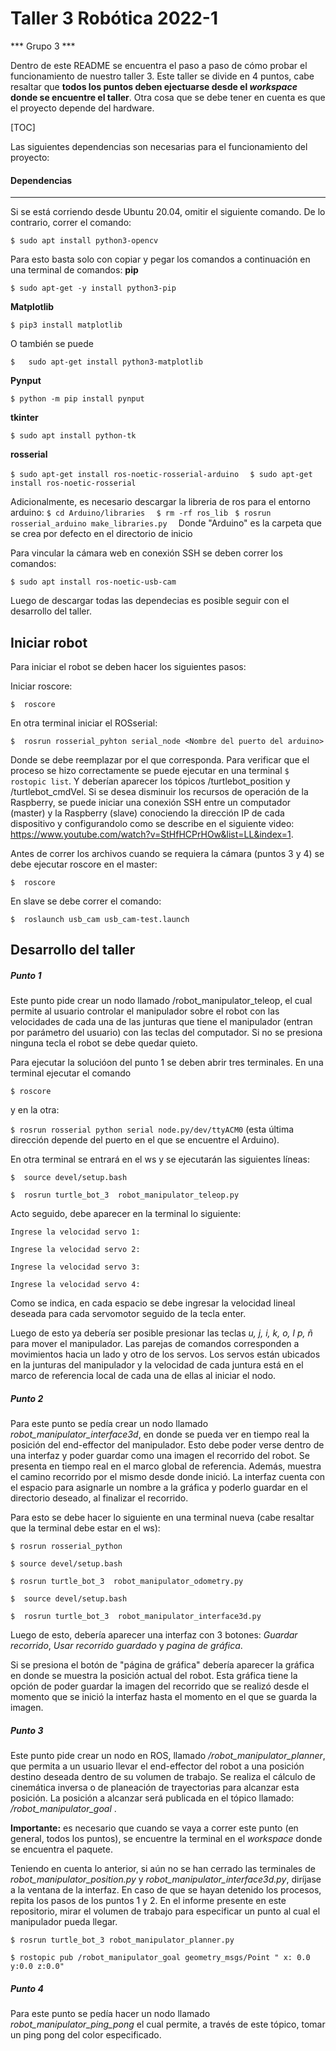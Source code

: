 # Taller 3 Robótica 2022-1
*** Grupo 3 ***

Dentro de este README se encuentra el paso a paso de cómo probar el funcionamiento de nuestro taller 3. Este taller se divide en 4 puntos, cabe resaltar que **todos los puntos deben ejectuarse desde el *workspace* donde se encuentre el taller**.  Otra cosa que se debe tener en cuenta es que el proyecto depende del hardware.

[TOC]

Las siguientes dependencias son necesarias para el funcionamiento del proyecto:

#### Dependencias 
---
Si se está corriendo desde Ubuntu 20.04, omitir el siguiente comando. De lo contrario, correr el comando:

`$ sudo apt install python3-opencv `

Para esto basta solo con copiar y pegar los comandos a continuación en una terminal de comandos:
**pip**

`$ sudo apt-get -y install python3-pip  `

**Matplotlib**

`$ pip3 install matplotlib  `

O también se puede

`$   sudo apt-get install python3-matplotlib`

**Pynput**

`$ python -m pip install pynput  `

**tkinter**

`$ sudo apt install python-tk  `

**rosserial**

`$ sudo apt-get install ros-noetic-rosserial-arduino  `
`$ sudo apt-get install ros-noetic-rosserial  `


Adicionalmente, es necesario descargar la libreria de ros para el entorno arduino:
`$ cd Arduino/libraries  `
`$ rm -rf ros_lib `
`$ rosrun rosserial_arduino make_libraries.py  `
Donde "Arduino" es la carpeta que se crea por defecto en el directorio de inicio

Para vincular la cámara web en conexión SSH se deben correr los comandos:
  
  `$ sudo apt install ros-noetic-usb-cam `

Luego de descargar todas las dependecias es posible seguir con el desarrollo del taller.

Iniciar robot
---
Para iniciar el robot se deben hacer los siguientes pasos:

Iniciar roscore:

`$  roscore`

En otra terminal iniciar el ROSserial:

`$  rosrun rosserial_pyhton serial_node <Nombre del puerto del arduino>`

Donde se debe reemplazar <Nombre del puerto del arduino> por el que corresponda. Para verificar que el proceso se hizo correctamente se puede ejecutar en una terminal `$ rostopic list`. Y deberían aparecer los tópicos /turtlebot_position y /turtlebot_cmdVel. Si se desea disminuir los recursos de operación de la Raspberry, se puede iniciar una conexión SSH entre un computador (master) y la Raspberry (slave) conociendo la dirección IP de cada dispositivo y configurandolo como se describe en el siguiente video: https://www.youtube.com/watch?v=StHfHCPrHOw&list=LL&index=1. 
  
Antes de correr los archivos cuando se requiera la cámara (puntos 3 y 4) se debe ejecutar roscore en el master:
  
`$  roscore `
  
En slave se debe correr el comando:
  
 `$  roslaunch usb_cam usb_cam-test.launch `

Desarrollo del taller
---

##### Punto 1
 
  Este punto pide crear un nodo llamado /robot_manipulator_teleop, el cual permite al usuario controlar el manipulador sobre el robot con las velocidades de cada una de las junturas que tiene el manipulador (entran por parámetro del usuario) con las teclas del computador. Si no se presiona ninguna tecla el robot se debe quedar quieto. 
  
Para ejecutar la solucióon del punto 1 se deben abrir tres terminales. En una terminal ejecutar el comando 
  
 `$ roscore` 
  
 y en la otra: 
  
  `$ rosrun rosserial python serial node.py/dev/ttyACM0` (esta última dirección depende del puerto en el que se encuentre el Arduino).
  
En otra terminal se entrará en el ws y se ejecutarán las siguientes líneas:

`$  source devel/setup.bash`

`$  rosrun turtle_bot_3  robot_manipulator_teleop.py`

Acto seguido, debe aparecer en la terminal lo siguiente:

`Ingrese la velocidad servo 1: `

`Ingrese la velocidad servo 2: `
 
`Ingrese la velocidad servo 3: `
  
`Ingrese la velocidad servo 4: `
  

Como se indica, en cada espacio se debe ingresar la velocidad lineal deseada para cada servomotor seguido de la tecla enter.

Luego de esto ya debería ser posible presionar las teclas *u, j, i, k, o, l p, ñ* para mover el manipulador. Las parejas de comandos corresponden a movimientos hacia un lado y otro de los servos. Los servos están ubicados en la junturas del manipulador y la velocidad de cada juntura está en el marco de referencia local de cada una de ellas al iniciar el nodo. 


##### Punto 2
Para este punto se pedía crear un nodo llamado *robot_manipulator_interface3d*, en donde se pueda ver en tiempo real la posición del end-effector del manipulador.  Esto debe poder verse dentro de una interfaz y poder guardar como una imagen el recorrido del robot. Se presenta en tiempo real en el marco global de referencia. Además, muestra el camino recorrido por el mismo desde donde inició. La interfaz cuenta con el espacio para asignarle un nombre a la gráfica y poderlo guardar en el directorio deseado, al finalizar el recorrido.
  
Para esto se debe hacer lo siguiente en una terminal nueva (cabe resaltar que la terminal debe estar en el ws):

`$ rosrun rosserial_python `

`$ source devel/setup.bash`

`$ rosrun turtle_bot_3  robot_manipulator_odometry.py`  

`$  source devel/setup.bash`

`$  rosrun turtle_bot_3  robot_manipulator_interface3d.py`

Luego de esto, debería aparecer una interfaz con 3 botones: *Guardar recorrido*, *Usar recorrido guardado*  y  *pagina de gráfica*.

Si se presiona el botón de "página de gráfica" debería aparecer la gráfica en donde se muestra la posición actual del robot. Esta gráfica tiene la opción de poder guardar la imagen del recorrido que se realizó desde el momento que se inició la interfaz hasta el momento en el que se guarda la imagen.


##### Punto 3
 
Este punto pide crear un nodo en ROS, llamado */robot_manipulator_planner*, que permita a un usuario llevar el end-effector del robot a una posición destino deseada dentro de su volumen de trabajo. Se realiza el cálculo de cinemática inversa o de planeación de trayectorias para alcanzar esta posición. La posición a alcanzar será publicada en el tópico llamado: */robot_manipulator_goal* .
  
**Importante:** es necesario que cuando se vaya a correr este punto (en general, todos los puntos), se encuentre la terminal en el *workspace* donde se encuentra el paquete.

Teniendo en cuenta lo anterior, si aún no se han cerrado las terminales de *robot_manipulator_position.py* y *robot_manipulator_interface3d.py*, diríjase a la ventana de la interfaz. En caso de que se hayan detenido los procesos, repita los pasos de los puntos 1 y 2.
En el informe presente en este repositorio, mirar el volumen de trabajo para especificar un punto al cual el manipulador pueda llegar.
  
  `$ rosrun turtle_bot_3 robot_manipulator_planner.py`
  
  `$ rostopic pub /robot_manipulator_goal geometry_msgs/Point " x: 0.0 y:0.0 z:0.0" `


##### Punto 4
Para este punto se pedía hacer un nodo llamado *robot_manipulator_ping_pong* el cual permite, a través de este tópico, tomar un ping pong del color especificado.
 
